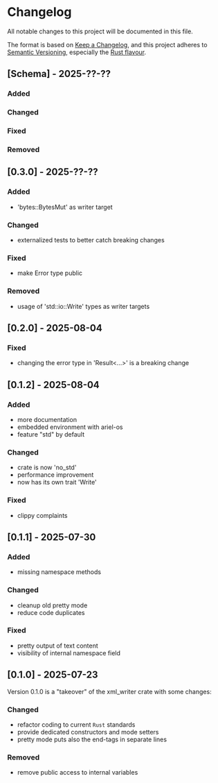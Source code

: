 # Changelog

All notable changes to this project will be documented in this file.

The format is based on [Keep a Changelog](https://keepachangelog.com/en/1.0.0/),
and this project adheres to [Semantic Versioning](https://semver.org/spec/v2.0.0.html),
especially the [Rust flavour](https://doc.rust-lang.org/cargo/reference/semver.html).

## [Schema] - 2025-??-??

### Added

### Changed

### Fixed

### Removed

## [0.3.0] - 2025-??-??

### Added
- 'bytes::BytesMut' as writer target

### Changed
- externalized tests to better catch breaking changes

### Fixed
- make Error type public

### Removed
- usage of 'std::io::Write' types as writer targets

## [0.2.0] - 2025-08-04

### Fixed
- changing the error type in 'Result<...>' is a breaking change

## [0.1.2] - 2025-08-04

### Added
- more documentation
- embedded environment with ariel-os
- feature "std" by default

### Changed
- crate is now 'no_std'
- performance improvement
- now has its own trait 'Write'

### Fixed
- clippy complaints

## [0.1.1] - 2025-07-30

### Added
- missing namespace methods

### Changed
- cleanup old pretty mode
- reduce code duplicates

### Fixed
- pretty output of text content
- visibility of internal namespace field

## [0.1.0] - 2025-07-23

Version 0.1.0 is a "takeover" of the xml_writer crate with some changes:

### Changed
- refactor coding to current `Rust` standards
- provide dedicated constructors and mode setters
- pretty mode puts also the end-tags in separate lines


### Removed
- remove public access to internal variables

